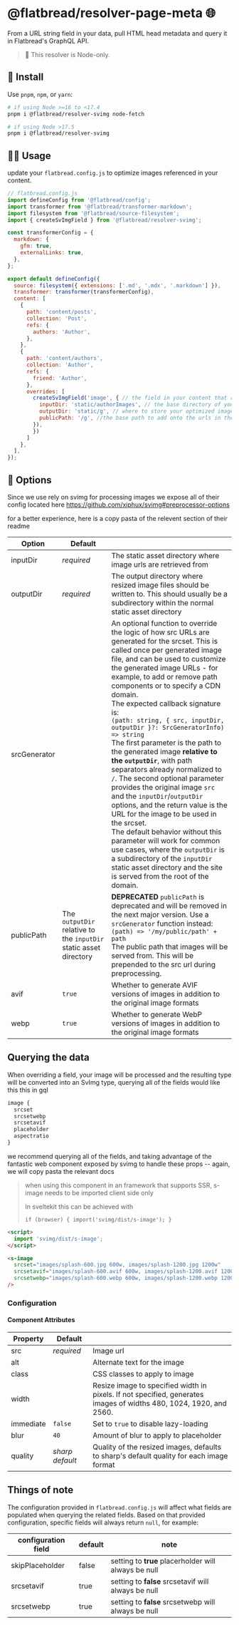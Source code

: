 # @flatbread/resolver-page-meta 🌐

From a URL string field in your data, pull HTML head metadata and query it in Flatbread's GraphQL API.

> 📓 This resolver is Node-only.

## 💾 Install

Use `pnpm`, `npm`, or `yarn`:

```bash
# if using Node >=16 to <17.4
pnpm i @flatbread/resolver-svimg node-fetch

# if using Node >17.5
pnpm i @flatbread/resolver-svimg
```

## 👩‍🍳 Usage

update your `flatbread.config.js` to optimize images referenced in your content.

```js
// flatbread.config.js
import defineConfig from '@flatbread/config';
import transformer from '@flatbread/transformer-markdown';
import filesystem from '@flatbread/source-filesystem';
import { createSvImgField } from '@flatbread/resolver-svimg';

const transformerConfig = {
  markdown: {
    gfm: true,
    externalLinks: true,
  },
};

export default defineConfig({
  source: filesystem({ extensions: ['.md', '.mdx', '.markdown'] }),
  transformer: transformer(transformerConfig),
  content: [
    {
      path: 'content/posts',
      collection: 'Post',
      refs: {
        authors: 'Author',
      },
    },
    {
      path: 'content/authors',
      collection: 'Author',
      refs: {
        friend: 'Author',
      },
      overrides: [
        createSvImgField('image', { // the field in your content that references your image
          inputDir: 'static/authorImages', // the base directory of your source images
          outputDir: 'static/g', // where to store your optimized images (these should be committed)
          publicPath: '/g', //the base path to add onto the urls in the query data
        }),
        })
      ]
    },
  ],
});
```

## 🧰 Options

Since we use rely on svimg for processing images we expose all of their config located here https://github.com/xiphux/svimg#preprocessor-options

for a better experience, here is a copy pasta of the relevent section of their readme

| Option       | Default                                                           |                                                                                                                                                                                                                                                                                                                                                                                                                                                                                                                                                                                                                                                                                                                                                                                                                                                                                                                                                       |
| ------------ | ----------------------------------------------------------------- | ----------------------------------------------------------------------------------------------------------------------------------------------------------------------------------------------------------------------------------------------------------------------------------------------------------------------------------------------------------------------------------------------------------------------------------------------------------------------------------------------------------------------------------------------------------------------------------------------------------------------------------------------------------------------------------------------------------------------------------------------------------------------------------------------------------------------------------------------------------------------------------------------------------------------------------------------------- |
| inputDir     | _required_                                                        | The static asset directory where image urls are retrieved from                                                                                                                                                                                                                                                                                                                                                                                                                                                                                                                                                                                                                                                                                                                                                                                                                                                                                        |
| outputDir    | _required_                                                        | The output directory where resized image files should be written to. This should usually be a subdirectory within the normal static asset directory                                                                                                                                                                                                                                                                                                                                                                                                                                                                                                                                                                                                                                                                                                                                                                                                   |
| srcGenerator |                                                                   | An optional function to override the logic of how src URLs are generated for the srcset. This is called once per generated image file, and can be used to customize the generated image URLs - for example, to add or remove path components or to specify a CDN domain.<br />The expected callback signature is:<br />`(path: string, { src, inputDir, outputDir }?: SrcGeneratorInfo) => string`<br />The first parameter is the path to the generated image **relative to the `outputDir`**, with path separators already normalized to `/`. The second optional parameter provides the original image `src` and the `inputDir`/`outputDir` options, and the return value is the URL for the image to be used in the srcset.<br />The default behavior without this parameter will work for common use cases, where the `outputDir` is a subdirectory of the `inputDir` static asset directory and the site is served from the root of the domain. |
| publicPath   | The `outputDir` relative to the `inputDir` static asset directory | **DEPRECATED** `publicPath` is deprecated and will be removed in the next major version. Use a `srcGenerator` function instead: `(path) => '/my/public/path' + path`<br />The public path that images will be served from. This will be prepended to the src url during preprocessing.                                                                                                                                                                                                                                                                                                                                                                                                                                                                                                                                                                                                                                                                |
| avif         | `true`                                                            | Whether to generate AVIF versions of images in addition to the original image formats                                                                                                                                                                                                                                                                                                                                                                                                                                                                                                                                                                                                                                                                                                                                                                                                                                                                 |
| webp         | `true`                                                            | Whether to generate WebP versions of images in addition to the original image formats                                                                                                                                                                                                                                                                                                                                                                                                                                                                                                                                                                                                                                                                                                                                                                                                                                                                 |

## Querying the data

When overriding a field, your image will be processed and the resulting type will be converted into an SvImg type, querying all of the fields would like this this in gql

```graphql
image {
  srcset
  srcsetwebp
  srcsetavif
  placeholder
  aspectratio
}
```

we recommend querying all of the fields, and taking advantage of the fantastic web component exposed by svimg to handle these props -- again, we will copy pasta the relevant docs

> when using this component in an framework that supports SSR, s-image needs to be imported client side only
>
> In sveltekit this can be achieved with
>
> ```
> if (browser) { import('svimg/dist/s-image'); }
> ```

```html
<script>
  import 'svimg/dist/s-image';
</script>

<s-image
  srcset="images/splash-600.jpg 600w, images/splash-1200.jpg 1200w"
  srcsetavif="images/splash-600.avif 600w, images/splash-1200.avif 1200w"
  srcsetwebp="images/splash-600.webp 600w, images/splash-1200.webp 1200w"
/>
```

### Configuration

#### Component Attributes

| Property  | Default         |                                                                                                                    |
| --------- | --------------- | ------------------------------------------------------------------------------------------------------------------ |
| src       | _required_      | Image url                                                                                                          |
| alt       |                 | Alternate text for the image                                                                                       |
| class     |                 | CSS classes to apply to image                                                                                      |
| width     |                 | Resize image to specified width in pixels. If not specified, generates images of widths 480, 1024, 1920, and 2560. |
| immediate | `false`         | Set to `true` to disable lazy-loading                                                                              |
| blur      | `40`            | Amount of blur to apply to placeholder                                                                             |
| quality   | _sharp default_ | Quality of the resized images, defaults to sharp's default quality for each image format                           |

## Things of note

The configuration provided in `flatbread.config.js` will affect what fields are populated when querying the related fields. Based on that provided configuration, specific fields will always return `null`, for example:

| configuration field | default | note                                                 |
| ------------------- | ------- | ---------------------------------------------------- |
| skipPlaceholder     | false   | setting to **true** placerholder will always be null |
| srcsetavif          | true    | setting to **false** srcsetavif will always be null  |
| srcsetwebp          | true    | setting to **false** srcsetwebp will always be null  |
